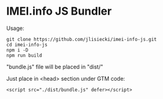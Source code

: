 # IMEI.info JS Bundler

Usage:

```
git clone https://github.com/jlisiecki/imei-info-js.git
cd imei-info-js
npm i -D
npm run build
```

"bundle.js" file will be placed in "dist/"

Just place in &lt;head&gt; section under GTM code:

```
<script src="./dist/bundle.js" defer></script>
```

